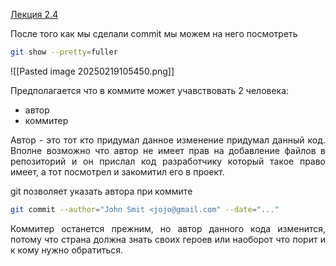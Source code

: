 
[Лекция 2.4](https://www.youtube.com/watch?v=_qWWtXu07GI&list=PLDyvV36pndZFHXjXuwA_NywNrVQO0aQqb&index=5)

После того как мы сделали commit мы можем на него посмотреть 

```bash
git show --pretty=fuller
```

![[Pasted image 20250219105450.png]]

Предполагается что в коммите может учавствовать 2 человека:
- автор
- коммитер

<p align="justify">Автор - это тот кто придумал данное изменение придумал данный код. Вполне возможно что автор не имеет прав на добавление файлов в репозиторий и он прислал код разработчику который такое право имеет, а тот посмотрел и закомитил его в проект. </p>

git позволяет указать автора при коммите 

```bash
git commit --author="John Smit <jojo@gmail.com" --date="..."
```

<p align="justify">Коммитер останется прежним, но автор данного кода изменится, потому что страна должна знать своих героев или наоборот что порит и к кому нужно обратиться. </p>
